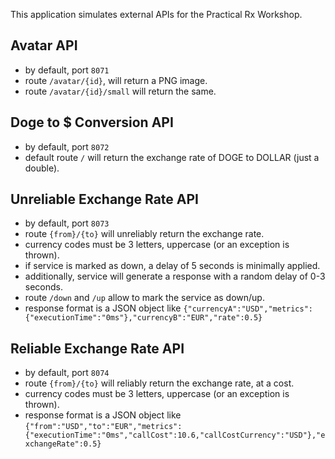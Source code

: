 This application simulates external APIs for the Practical Rx Workshop.

## Avatar API
 * by default, port `8071`
 * route `/avatar/{id}`, will return a PNG image.
 * route `/avatar/{id}/small` will return the same.

## Doge to $ Conversion API
 * by default, port `8072`
 * default route `/` will return the exchange rate of DOGE to DOLLAR (just a double).

## Unreliable Exchange Rate API
 * by default, port `8073`
 * route `{from}/{to}` will unreliably return the exchange rate.
 * currency codes must be 3 letters, uppercase (or an exception is thrown).
 * if service is marked as down, a delay of 5 seconds is minimally applied.
 * additionally, service will generate a response with a random delay of 0-3 seconds.
 * route `/down` and `/up` allow to mark the service as down/up.
 * response format is a JSON object like `{"currencyA":"USD","metrics":{"executionTime":"0ms"},"currencyB":"EUR","rate":0.5}`

## Reliable Exchange Rate API
 * by default, port `8074`
 * route `{from}/{to}` will reliably return the exchange rate, at a cost.
 * currency codes must be 3 letters, uppercase (or an exception is thrown).
 * response format is a JSON object like `{"from":"USD","to":"EUR","metrics":{"executionTime":"0ms","callCost":10.6,"callCostCurrency":"USD"},"exchangeRate":0.5}`

